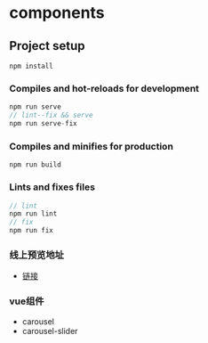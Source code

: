 # components

## Project setup

```
npm install
```

### Compiles and hot-reloads for development

```javascript
npm run serve
// lint--fix && serve
npm run serve-fix
```

### Compiles and minifies for production

```
npm run build
```

### Lints and fixes files

```javascript
// lint
npm run lint
// fix
npm run fix
```

### 线上预览地址

- [链接](http://vue.junejulys.com)

### vue组件

- carousel
- carousel-slider
